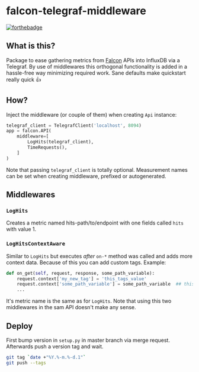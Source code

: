 # falcon-telegraf-middleware

[![forthebadge](https://forthebadge.com/images/badges/built-with-resentment.svg)](https://forthebadge.com)

## What is this?

Package to ease gathering metrics from [Falcon](http://falcon.readthedocs.io/) APIs into InfluxDB via a Telegraf.
By use of middlewares this orthogonal functionality is added in a hassle-free way minimizing required work. Sane defaults make quickstart really quick 👍

## How?
Inject the middleware (or couple of them) when creating `Api` instance:

```python
telegraf_client = TelegrafClient('localhost', 8094)
app = falcon.API(
    middleware=[
        LogHits(telegraf_client),
        TimeRequests(),
    ]
)
```

Note that passing `telegraf_client` is totally optional.
Measurement names can be set when creating middleware, prefixed or autogenerated.

## Middlewares
### `LogHits`
Creates a metric named hits-path/to/endpoint with one fields called `hits` with value 1.
### `LogHitsContextAware`
Similar to `LogHits` but executes *after* `on-*` method was called and adds more context data. Because of this you can add custom tags.
Example:
```python
def on_get(self, request, response, some_path_variable):
    request.context['my_new_tag'] = 'this_tags_value'
    request.context['some_path_variable'] = some_path_variable  ## this is unnecessary - it's logged by middleware
    ...
```
It's metric name is the same as for `LogHits`.
Note that using this two middlewares in the sam API doesn't make any sense.

## Deploy
First bump version in `setup.py` in master branch via merge request. Afterwards push a version tag and wait.

```bash
git tag `date +"%Y.%-m.%-d.1"`
git push --tags
```
